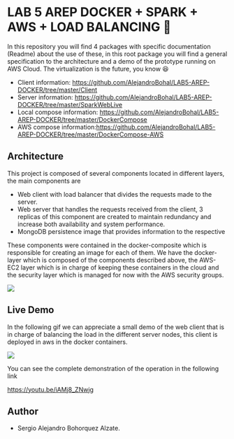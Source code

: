 # LAB 5 AREP DOCKER + SPARK + AWS + LOAD BALANCING :rocket:

In this repository you will find 4 packages with specific documentation (Readme) about the use of these, in this root package you will find a general specification to the architecture and a demo of the prototype running on AWS Cloud. The virtualization is the future, you know :laughing:

- Client information: https://github.com/AlejandroBohal/LAB5-AREP-DOCKER/tree/master/Client
- Server information: https://github.com/AlejandroBohal/LAB5-AREP-DOCKER/tree/master/SparkWebLive
- Local compose information: https://github.com/AlejandroBohal/LAB5-AREP-DOCKER/tree/master/DockerCompose
- AWS compose information:https://github.com/AlejandroBohal/LAB5-AREP-DOCKER/tree/master/DockerCompose-AWS

## Architecture 

This project is composed of several components located in different layers, the main components are 

  - Web client with load balancer that divides the requests made to the server.
  - Web server that handles the requests received from the client, 3 replicas of this component are created to maintain redundancy and increase both availability and system performance.
  - MongoDB persistence image that provides information to the respective
 
These components were contained in the docker-composite which is responsible for creating an image for each of them. We have the docker-layer which is composed of the components described above, the AWS-EC2 layer which is in charge of keeping these containers in the cloud and the security layer which is managed for now with the AWS security groups.

![](https://media.discordapp.net/attachments/352624122301513730/757797953024032918/descargar.png?width=989&height=475)

## Live Demo

In the following gif we can appreciate a small demo of the web client that is in charge of balancing the load in the different server nodes, this client is deployed in aws in the docker containers.

![](https://tenor.com/bpY28.gif)

You can see the complete demonstration of the operation in the following link

https://youtu.be/iAMj8_ZNwjg


## Author 

- Sergio Alejandro Bohorquez Alzate.